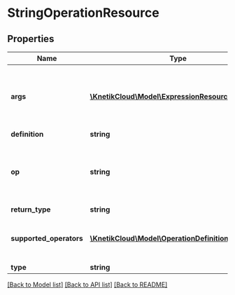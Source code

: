 # StringOperationResource

## Properties
Name | Type | Description | Notes
------------ | ------------- | ------------- | -------------
**args** | [**\KnetikCloud\Model\ExpressionResource[]**](ExpressionResource.md) | The arguments the operator apply to. See notes for details. | 
**definition** | **string** |  | [optional] 
**op** | **string** | The operator to be used in this predicate. See notes for details. | 
**return_type** | **string** |  | [optional] 
**supported_operators** | [**\KnetikCloud\Model\OperationDefinitionResource[]**](OperationDefinitionResource.md) | The operators supported by this expression | [optional] 
**type** | **string** |  | [optional] 

[[Back to Model list]](../README.md#documentation-for-models) [[Back to API list]](../README.md#documentation-for-api-endpoints) [[Back to README]](../README.md)


